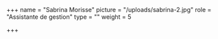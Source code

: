 +++
name = "Sabrina Morisse"
picture = "/uploads/sabrina-2.jpg"
role = "Assistante de gestion"
type = ""
weight = 5

+++
